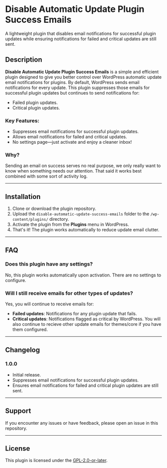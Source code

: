 # Disable Automatic Update Plugin Success Emails

A lightweight plugin that disables email notifications for successful plugin updates while ensuring notifications for failed and critical updates are still sent.

## Description

**Disable Automatic Update Plugin Success Emails** is a simple and efficient plugin designed to give you better control over WordPress automatic update email notifications for plugins. By default, WordPress sends email notifications for every update. This plugin suppresses those emails for successful plugin updates but continues to send notifications for:

- Failed plugin updates.
- Critical plugin updates.

### Key Features:
- Suppresses email notifications for successful plugin updates.
- Allows email notifications for failed and critical updates.
- No settings page—just activate and enjoy a cleaner inbox!

### Why?
Sending an email on success serves no real purpose, we only really want to know when something needs our attention. That said it works best combined with some sort of activity log.

---

## Installation

1. Clone or download the plugin repository.
2. Upload the `disable-automatic-update-success-emails` folder to the `/wp-content/plugins/` directory.
3. Activate the plugin from the **Plugins** menu in WordPress.
4. That's it! The plugin works automatically to reduce update email clutter.

---

## FAQ

### Does this plugin have any settings?
No, this plugin works automatically upon activation. There are no settings to configure.

### Will I still receive emails for other types of updates?
Yes, you will continue to receive emails for:
- **Failed updates**: Notifications for any plugin update that fails.
- **Critical updates**: Notifications flagged as critical by WordPress.
You will also continue to recieve other update emails for themes/core if you have them configured.
---

## Changelog

### 1.0.0
- Initial release.
- Suppresses email notifications for successful plugin updates.
- Ensures email notifications for failed and critical plugin updates are still sent.

---

## Support

If you encounter any issues or have feedback, please open an issue in this repository.

---

## License

This plugin is licensed under the [GPL-2.0-or-later](https://www.gnu.org/licenses/gpl-2.0.html).